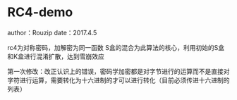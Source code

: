 # RC4-demo
author：Rouzip
date：2017.4.5

rc4为对称密码，加解密为同一函数
S盒的混合为此算法的核心，利用初始的S盒和K盒进行混淆扩散，达到雪崩效应

第一次修改：改正认识上的错误，密码学加密都是对字节进行的运算而不是直接对字符进行运算，需要转化为十六进制的才可以进行转化（目前必须传进十六进制的列表）

